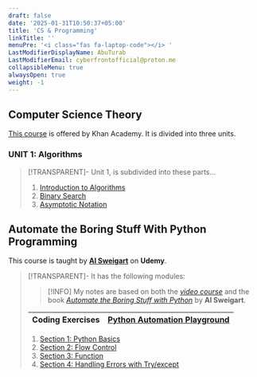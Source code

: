 ```yaml
---
draft: false
date: '2025-01-31T10:50:37+05:00'
title: 'CS & Programming'
linkTitle: ''
menuPre: '<i class="fas fa-laptop-code"></i> '
LastModifierDisplayName: AbuTurab
LastModifierEmail: cyberfrontofficial@proton.me
collapsibleMenu: true
alwaysOpen: true
weight: -1
---
```


## Computer Science Theory

[This course](https://www.khanacademy.org/computing/computer-science) is offered by Khan Academy. It is divided into three units.

### UNIT 1: Algorithms

> [!TRANSPARENT]- Unit 1, is subdivided into these parts...
>
> 1. [Introduction to Algorithms](/cs-and-programming/computer-science-theory/unit-1/intro-to-algorithms)
> 2. [Binary Search](/cs-and-programming/computer-science-theory/unit-1/binary-search)
> 3. [Asymptotic Notation](/cs-and-programming/computer-science-theory/unit-1/asymptotic-notation)

## Automate the Boring Stuff With Python Programming

This course is taught by [**Al Sweigart**](https://www.udemy.com/course/automate/) on **Udemy**.

> [!TRANSPARENT]- It has the following modules:
>
> > [!INFO] 
> > My notes are based on both the [_video course_](https://www.udemy.com/course/automate/) and the book [_Automate the Boring Stuff with Python_](https://automatetheboringstuff.com/#toc) by **Al Sweigart**.
> 
> | Coding Exercises | [Python Automation Playground](https://github.com/abuturabofficial/python-automation-pg) |
> | ---------------- | ---------------------------------------------------------------------------------------- |
>
> 1. [Section 1: Python Basics](/cs-and-programming/automate-the-boring-stuff-with-python/python-basics/)
> 2. [Section 2: Flow Control](/cs-and-programming/automate-the-boring-stuff-with-python/flow-control/)
> 3. [Section 3: Function](/cs-and-programming/automate-the-boring-stuff-with-python/functions/)
> 4. [Section 4: Handling Errors with Try/except](/cs-and-programming/automate-the-boring-stuff-with-python/handling-errors-with-try-and-except/)